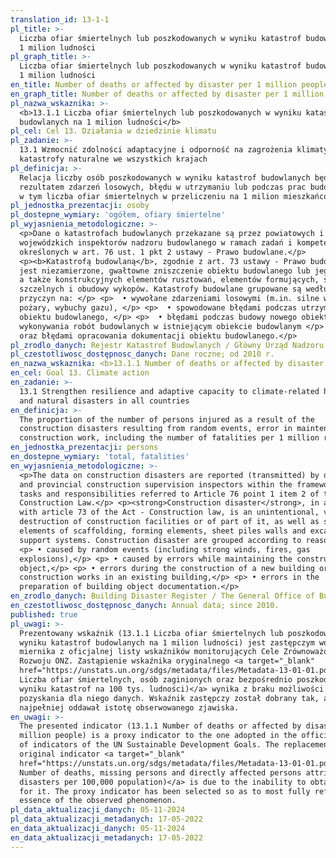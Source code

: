 ```yaml
---
translation_id: 13-1-1
pl_title: >-
  Liczba ofiar śmiertelnych lub poszkodowanych w wyniku katastrof budowlanych na
  1 milion ludności
pl_graph_title: >-
  Liczba ofiar śmiertelnych lub poszkodowanych w wyniku katastrof budowlanych na
  1 milion ludności
en_title: Number of deaths or affected by disaster per 1 million people
en_graph_title: Number of deaths or affected by disaster per 1 million people
pl_nazwa_wskaznika: >-
  <b>13.1.1 Liczba ofiar śmiertelnych lub poszkodowanych w wyniku katastrof
  budowlanych na 1 milion ludności</b>
pl_cel: Cel 13. Działania w dziedzinie klimatu
pl_zadanie: >-
  13.1 Wzmocnić zdolności adaptacyjne i odporność na zagrożenia klimatyczne i
  katastrofy naturalne we wszystkich krajach
pl_definicja: >-
  Relacja liczby osób poszkodowanych w wyniku katastrof budowlanych będących
  rezultatem zdarzeń losowych, błędu w utrzymaniu lub podczas prac budowlanych,
  w tym liczba ofiar śmiertelnych w przeliczeniu na 1 milion mieszkańców.
pl_jednostka_prezentacji: osoby
pl_dostepne_wymiary: 'ogółem, ofiary śmiertelne'
pl_wyjasnienia_metodologiczne: >-
  <p>Dane o katastrofach budowlanych przekazane są przez powiatowych i
  wojewódzkich inspektorów nadzoru budowlanego w ramach zadań i kompetencji
  określonych w art. 76 ust. 1 pkt 2 ustawy - Prawo budowlane.</p>
  <p><b>Katastrofą budowlaną</b>, zgodnie z art. 73 ustawy - Prawo budowlane,
  jest niezamierzone, gwałtowne zniszczenie obiektu budowlanego lub jego części,
  a także konstrukcyjnych elementów rusztowań, elementów formujących, ścianek
  szczelnych i obudowy wykopów. Katastrofy budowlane grupowane są według
  przyczyn na: </p> <p>  • wywołane zdarzeniami losowymi (m.in. silne wiatry,
  pożary, wybuchy gazu), </p> <p>  • spowodowane błędami podczas utrzymania
  obiektu budowlanego, </p> <p>  • błędami podczas budowy nowego obiektu lub
  wykonywania robót budowlanych w istniejącym obiekcie budowlanym </p> <p>  •
  oraz błędami opracowania dokumentacji obiektu budowlanego.</p>
pl_zrodlo_danych: Rejestr Katastrof Budowlanych / Główny Urząd Nadzoru Budowlanego
pl_czestotliwosc_dostępnosc_danych: Dane roczne; od 2010 r.
en_nazwa_wskaznika: <b>13.1.1 Number of deaths or affected by disaster per 1 million people</b>
en_cel: Goal 13. Climate action
en_zadanie: >-
  13.1 Strengthen resilience and adaptive capacity to climate-related hazards
  and natural disasters in all countries
en_definicja: >-
  The proportion of the number of persons injured as a result of the
  construction disasters resulting from random events, error in maintenance or
  construction work, including the number of fatalities per 1 million residents.
en_jednostka_prezentacji: persons
en_dostepne_wymiary: 'total, fatalities'
en_wyjasnienia_metodologiczne: >-
  <p>The data on construction disasters are reported (transmitted) by district
  and provincial construction supervision inspectors within the framework of the
  tasks and responsibilities referred to Article 76 point 1 item 2 of the Act -
  Construction Law.</p> <p><strong>Construction disaster</strong>, in accordance
  with article 73 of the Act - Construction law, is an unintentional, violent
  destruction of construction facilities or of part of it, as well as structural
  elements of scaffolding, forming elements, sheet piles walls and excavation
  support systems. Construction disaster are grouped according to reasons:</p>
  <p> • caused by random events (including strong winds, fires, gas
  explosions),</p> <p> • caused by errors while maintaining the construction
  object,</p> <p> • errors during the construction of a new building or
  construction works in an existing building,</p> <p> • errors in the
  preparation of building object documentation.</p>
en_zrodlo_danych: Building Disaster Register / The General Office of Building Control
en_czestotliwosc_dostępnosc_danych: Annual data; since 2010.
published: true
pl_uwagi: >-
  Prezentowany wskaźnik (13.1.1 Liczba ofiar śmiertelnych lub poszkodowanych w
  wyniku katastrof budowlanych na 1 milion ludności) jest zastępczym wobec
  miernika z oficjalnej listy wskaźników monitorujących Cele Zrównoważonego
  Rozwoju ONZ. Zastąpienie wskaźnika oryginalnego <a target="_blank"
  href="https://unstats.un.org/sdgs/metadata/files/Metadata-13-01-01.pdf">(13.1.1
  Liczba ofiar śmiertelnych, osób zaginionych oraz bezpośrednio poszkodowanych w
  wyniku katastrof na 100 tys. ludności)</a> wynika z braku możliwości
  pozyskania dla niego danych. Wskaźnik zastępczy został dobrany tak, aby jak
  najpełniej oddawał istotę obserwowanego zjawiska.
en_uwagi: >-
  The presented indicator (13.1.1 Number of deaths or affected by disaster per 1
  million people) is a proxy indicator to the one adopted in the official list
  of indicators of the UN Sustainable Development Goals. The replacement of the
  original indicator <a target="_blank"
  href="https://unstats.un.org/sdgs/metadata/files/Metadata-13-01-01.pdf">(13.1.1
  Number of deaths, missing persons and directly affected persons attributed to
  disasters per 100,000 population)</a> is due to the inability to obtain data
  for it. The proxy indicator has been selected so as to most fully reflect the
  essence of the observed phenomenon.
pl_data_aktualizacji_danych: 05-11-2024
pl_data_aktualizacji_metadanych: 17-05-2022
en_data_aktualizacji_danych: 05-11-2024
en_data_aktualizacji_metadanych: 17-05-2022
---
```

